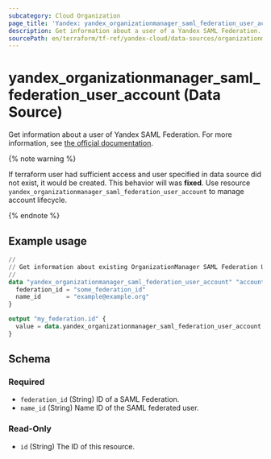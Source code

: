 ```yaml
---
subcategory: Cloud Organization
page_title: 'Yandex: yandex_organizationmanager_saml_federation_user_account'
description: Get information about a user of a Yandex SAML Federation.
sourcePath: en/terraform/tf-ref/yandex-cloud/data-sources/organizationmanager_saml_federation_user_account.md
---
```


# yandex_organizationmanager_saml_federation_user_account (Data Source)

Get information about a user of Yandex SAML Federation. For more information, see [the official documentation](https://yandex.cloud/docs/organization/operations/federations/integration-common).

{% note warning %}

If terraform user had sufficient access and user specified in data source did not exist, it would be created. This behavior will was **fixed**. Use resource `yandex_organizationmanager_saml_federation_user_account` to manage account lifecycle.

{% endnote %}


## Example usage

```terraform
//
// Get information about existing OrganizationManager SAML Federation User Account.
//
data "yandex_organizationmanager_saml_federation_user_account" "account" {
  federation_id = "some_federation_id"
  name_id       = "example@example.org"
}

output "my_federation.id" {
  value = data.yandex_organizationmanager_saml_federation_user_account.account.id
}
```

<!-- schema generated by tfplugindocs -->
## Schema

### Required

- `federation_id` (String) ID of a SAML Federation.
- `name_id` (String) Name ID of the SAML federated user.

### Read-Only

- `id` (String) The ID of this resource.
